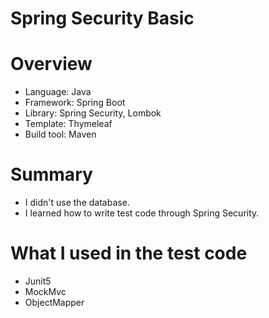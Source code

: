 # Spring Security Basic

# Overview
- Language: Java
- Framework: Spring Boot
- Library: Spring Security, Lombok
- Template: Thymeleaf
- Build tool: Maven

# Summary
- I didn't use the database.
- I learned how to write test code through Spring Security.

# What I used in the test code
- Junit5
- MockMvc
- ObjectMapper